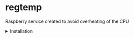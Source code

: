 # regtemp
Raspberry service created to avoid overheating of the CPU

<details>
  <summary>Installation</summary>
  <p>
    Follow instructions to install the service
    ```
    git clone https://github.com/musinguil/regtemp.git
    cd regtemp
    sudo chmod +x INSTALL
    ./INSTALL
    ```
  </p>
</details>
